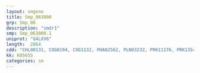 ```yaml
---
layout: smgene
title: Smp_063000
grp: Smp_06
description: "smdr1"
smp: Smp_063000.1
uniprot: "G4LXV6"
length:  2064
cdd: "CHL00131, COG0194, COG1132, PHA02562, PLN03232, PRK11176, PRK13540, PTZ00265, TIGR01189, TIGR02204, cd03249, cl00549, cl17190, cl21455, pfam00005, pfam00664, pfam02463, smart00382"
kk: K05655
categories: sm
---
```

